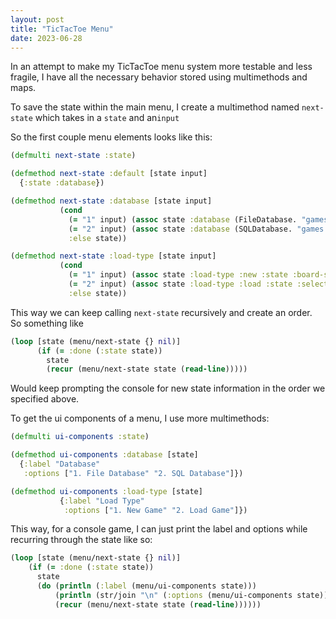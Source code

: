 ```yaml
---
layout: post
title: "TicTacToe Menu"
date: 2023-06-28
---
```


In an attempt to make my TicTacToe menu system more testable and less fragile, I have all
the necessary behavior stored using multimethods and maps.

To save the state within the main menu, I create a multimethod named `next-state` which
takes in a `state` and an`input`

So the first couple menu elements looks like this:
```clojure
(defmulti next-state :state)

(defmethod next-state :default [state input]
  {:state :database})

(defmethod next-state :database [state input]
           (cond
             (= "1" input) (assoc state :database (FileDatabase. "games.txt") :state :load-type)
             (= "2" input) (assoc state :database (SQLDatabase. "games.db") :state :load-type)
             :else state))

(defmethod next-state :load-type [state input]
           (cond
             (= "1" input) (assoc state :load-type :new :state :board-size)
             (= "2" input) (assoc state :load-type :load :state :select-game)
             :else state))
```

This way we can keep calling `next-state` recursively and create an order. So something like
```clojure
(loop [state (menu/next-state {} nil)]
      (if (= :done (:state state))
        state
        (recur (menu/next-state state (read-line)))))
```

Would keep prompting the console for new state information in the order we specified above.

To get the ui components of a menu, I use more multimethods:
```clojure
(defmulti ui-components :state)

(defmethod ui-components :database [state]
  {:label "Database"
   :options ["1. File Database" "2. SQL Database"]})

(defmethod ui-components :load-type [state]
           {:label "Load Type"
            :options ["1. New Game" "2. Load Game"]})
```

This way, for a console game, I can just print the label and options while recurring through
the state like so:
```clojure
(loop [state (menu/next-state {} nil)]
    (if (= :done (:state state))
      state
      (do (println (:label (menu/ui-components state)))
          (println (str/join "\n" (:options (menu/ui-components state))))
          (recur (menu/next-state state (read-line))))))
```